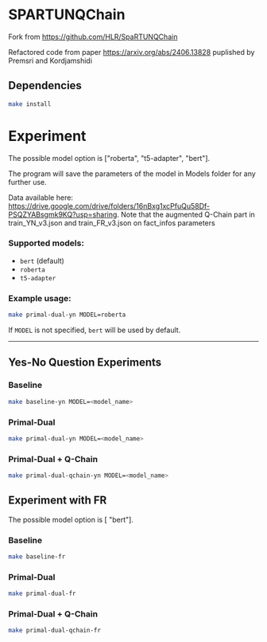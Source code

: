 # SPARTUNQChain



Fork from https://github.com/HLR/SpaRTUNQChain

Refactored code from paper https://arxiv.org/abs/2406.13828 puplished by Premsri and Kordjamshidi

## Dependencies



```bash
make install
```

# Experiment

The possible model option is ["roberta", "t5-adapter", "bert"].

The program will save the parameters of the model in Models folder for any further use.

Data available here: https://drive.google.com/drive/folders/16nBxg1xcPfuQu58Df-PSQZYABsgmk9KQ?usp=sharing.
Note that the augmented Q-Chain part in train_YN_v3.json and train_FR_v3.json on fact_infos parameters


### Supported models:
- `bert` (default)
- `roberta`
- `t5-adapter`

### Example usage:

```bash
make primal-dual-yn MODEL=roberta
```

If `MODEL` is not specified, `bert` will be used by default.

---

## Yes-No Question Experiments

### Baseline
```bash
make baseline-yn MODEL=<model_name>
```

### Primal-Dual
```bash
make primal-dual-yn MODEL=<model_name>
```

### Primal-Dual + Q-Chain
```bash
make primal-dual-qchain-yn MODEL=<model_name>
```

## Experiment with FR

The possible model option is [ "bert"].

### Baseline
```bash
make baseline-fr
```

### Primal-Dual
```bash
make primal-dual-fr
```

### Primal-Dual + Q-Chain
```bash
make primal-dual-qchain-fr
```

